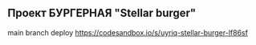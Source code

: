 
## Проект БУРГЕРНАЯ "Stellar burger"
main branch deploy https://codesandbox.io/s/uyriq-stellar-burger-lf86sf

